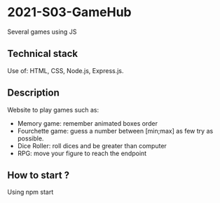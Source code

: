 # 2021-S03-GameHub

Several games using JS

## Technical stack

Use of: HTML, CSS, Node.js, Express.js.

## Description

Website to play games such as:

- Memory game: remember animated boxes order
- Fourchette game: guess a number between [min;max] as few try as possible.
- Dice Roller: roll dices and be greater than computer
- RPG: move your figure to reach the endpoint

## How to start ?

Using npm start
